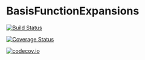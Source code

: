 # BasisFunctionExpansions

[![Build Status](https://travis-ci.org/baggepinnen/BasisFunctionExpansions.jl.svg?branch=master)](https://travis-ci.org/baggepinnen/BasisFunctionExpansions.jl)

[![Coverage Status](https://coveralls.io/repos/baggepinnen/BasisFunctionExpansions.jl/badge.svg?branch=master&service=github)](https://coveralls.io/github/baggepinnen/BasisFunctionExpansions.jl?branch=master)

[![codecov.io](http://codecov.io/github/baggepinnen/BasisFunctionExpansions.jl/coverage.svg?branch=master)](http://codecov.io/github/baggepinnen/BasisFunctionExpansions.jl?branch=master)
